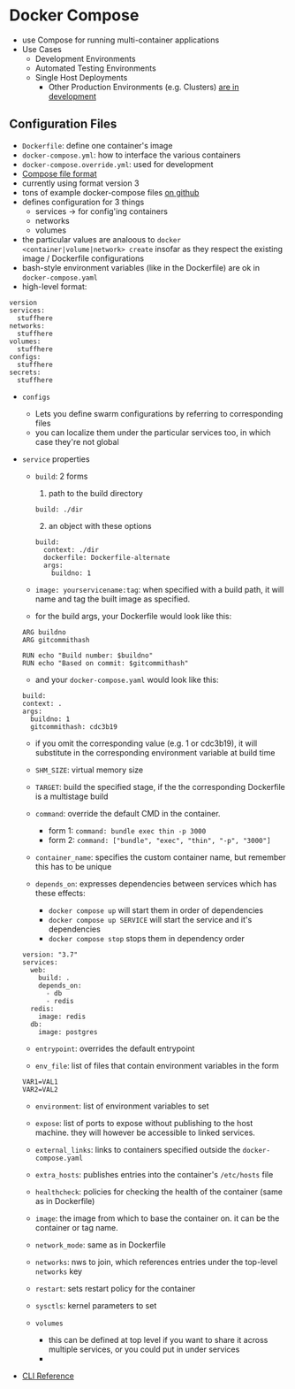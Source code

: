 Docker Compose
=================

- use Compose for running multi-container applications
- Use Cases
  - Development Environments
  - Automated Testing Environments
  - Single Host Deployments
    - Other Production Environments (e.g. Clusters) [are in development](https://docs.docker.com/compose/production/)
## Configuration Files
- `Dockerfile`: define one container's image
- `docker-compose.yml`: how to interface the various containers
- `docker-compose.override.yml`: used for development
- [Compose file format](https://docs.docker.com/compose/compose-file/)
- currently using format version 3
- tons of example docker-compose files [on github](https://github.com/search?q=in%3Apath+docker-compose.yml+extension%3Ayml&type=Code)
- defines configuration for 3 things
  - services -> for config'ing containers
  - networks
  - volumes
- the particular values are analoous to `docker <container|volume|network> create` insofar as they respect the existing image / Dockerfile configurations
- bash-style environment variables (like in the Dockerfile) are ok in `docker-compose.yaml`
- high-level format:

```(yaml)
version
services:
  stuffhere
networks:
  stuffhere
volumes:
  stuffhere
configs:
  stuffhere
secrets:
  stuffhere
```

- `configs`
  - Lets you define swarm configurations by referring to corresponding files
  - you can localize them under the particular services too, in which case they're not global

- `service` properties
  - `build`: 2 forms
    1. path to the build directory

    ```
    build: ./dir
    ``` 

    2. an object with these options

    ```(yaml)
    build:
      context: ./dir
      dockerfile: Dockerfile-alternate
      args:
        buildno: 1
    ```

  - `image: yourservicename:tag`: when specified with a build path, it will name and tag the built image as specified.
  -  for the build args, your Dockerfile would look like this:

  ```
  ARG buildno
  ARG gitcommithash

  RUN echo "Build number: $buildno"
  RUN echo "Based on commit: $gitcommithash"
  ```

  - and your `docker-compose.yaml` would look like this:

  ```(yaml)
  build:
  context: .
  args:
    buildno: 1
    gitcommithash: cdc3b19
  ``` 

  - if you omit the corresponding value (e.g. 1 or cdc3b19), it will substitute in the corresponding environment variable at build time

  - `SHM_SIZE`: virtual memory size

  - `TARGET`: build the specified stage, if the the corresponding Dockerfile is a multistage build

  - `command`: override the default CMD in the container.
    - form 1: `command: bundle exec thin -p 3000`
    - form 2: `command: ["bundle", "exec", "thin", "-p", "3000"]`

  - `container_name`: specifies the custom container name, but remember this has to be unique

  - `depends_on`: expresses dependencies between services which has these effects:
    - `docker compose up` will start them in order of dependencies
    - `docker compose up SERVICE` will start the service and it's dependencies
    - `docker compose stop` stops them in dependency order

  ```(yaml)
  version: "3.7"
  services:
    web:
      build: .
      depends_on:
        - db
        - redis
    redis:
      image: redis
    db:
      image: postgres
  ```

  - `entrypoint`: overrides the default entrypoint

  - `env_file`: list of files that contain environment variables in the form

  ```
  VAR1=VAL1
  VAR2=VAL2
  ```

  - `environment`: list of environment variables to set

  - `expose`: list of ports to expose without publishing to the host machine.  they will however be accessible to linked services.

  - `external_links`: links to containers specified outside the `docker-compose.yaml`

  - `extra_hosts`: publishes entries into the container's `/etc/hosts` file

  - `healthcheck`: policies for checking the health of the container (same as in Dockerfile)

  - `image`: the image from which to base the container on.  it can be the container or tag name.

  - `network_mode`: same as in Dockerfile

  - `networks`: nws to join, which references entries under the top-level `networks` key

  - `restart`: sets restart policy for the container

  - `sysctls`: kernel parameters to set

  - `volumes`
    - this can be defined at top level if you want to share it across multiple services, or you could put in under services
    - 



- [CLI Reference](https://docs.docker.com/compose/reference/)



